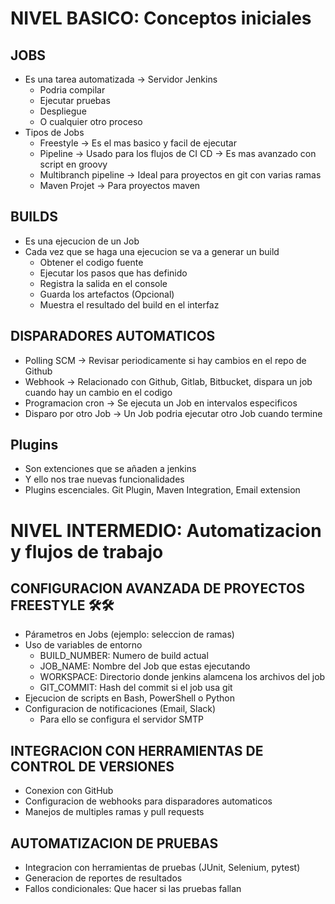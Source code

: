 # NIVEL BASICO: Conceptos iniciales

## JOBS
- Es una tarea automatizada -> Servidor Jenkins
    - Podria compilar
    - Ejecutar pruebas
    - Despliegue
    - O cualquier otro proceso
- Tipos de Jobs
    - Freestyle -> Es el mas basico y facil de ejecutar
    - Pipeline -> Usado para los flujos de CI CD -> Es mas avanzado con script en groovy
    - Multibranch pipeline -> Ideal para proyectos en git con varias ramas
    - Maven Projet -> Para proyectos maven

## BUILDS
- Es una ejecucion de un Job
- Cada vez que se haga una ejecucion se va a generar un build
    - Obtener el codigo fuente
    - Ejecutar los pasos que has definido
    - Registra la salida en el console
    - Guarda los artefactos (Opcional)
    - Muestra el resultado del build en el interfaz

## DISPARADORES AUTOMATICOS
- Polling SCM -> Revisar periodicamente si hay cambios en el repo de Github
- Webhook -> Relacionado con Github, Gitlab, Bitbucket, dispara un job cuando hay un cambio en el codigo
- Programacion cron -> Se ejecuta un Job en intervalos especificos
- Disparo por otro Job -> Un Job podria ejecutar otro Job cuando termine

## Plugins
- Son extenciones que se añaden a jenkins
- Y ello nos trae nuevas funcionalidades
- Plugins escenciales. Git Plugin, Maven Integration, Email extension

# NIVEL INTERMEDIO: Automatizacion y flujos de trabajo

## CONFIGURACION AVANZADA DE PROYECTOS FREESTYLE 🛠️🛠️
- Párametros en Jobs (ejemplo: seleccion de ramas)
- Uso de variables de entorno
    - BUILD_NUMBER: Numero de build actual
    - JOB_NAME: Nombre del Job que estas ejecutando
    - WORKSPACE: Directorio donde jenkins alamcena los archivos del job
    - GIT_COMMIT: Hash del commit si el job usa git
- Ejecucion de scripts en Bash, PowerShell o Python
- Configuracion de notificaciones (Email, Slack)
    - Para ello se configura el servidor SMTP

## INTEGRACION CON HERRAMIENTAS DE CONTROL DE VERSIONES
- Conexion con GitHub
- Configuracion de webhooks para disparadores automaticos
- Manejos de multiples ramas y pull requests

## AUTOMATIZACION DE PRUEBAS
- Integracion con herramientas de pruebas (JUnit, Selenium, pytest)
- Generacion de reportes de resultados
- Fallos condicionales: Que hacer si las pruebas fallan